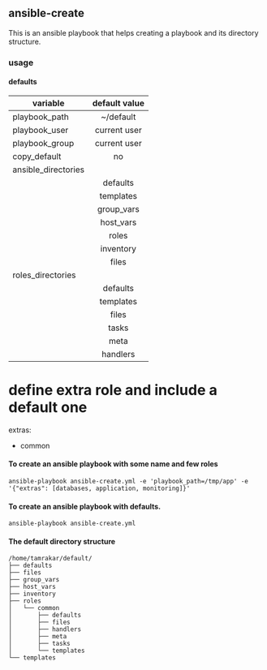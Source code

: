 ## ansible-create
This is an ansible playbook that helps creating a playbook and its directory structure.

### usage

#### defaults
| variable | default value |
|----------|:-------------:|
| playbook_path | ~/default |
| playbook_user |   current user |
| playbook_group |   current user |
| copy_default |   no |
| ansible_directories |   |
|  |  defaults |
|  |  templates |
|  |  group_vars |
|  |  host_vars |
|  |  roles |
|  |  inventory |
|  |  files |
| roles_directories |   |
|  |  defaults |
|  |  templates |
|  |  files |
|  |  tasks |
|  |  meta |
|  |  handlers |
# define extra role and include a default one
extras:
 * common

#### To create an ansible playbook with some name and few roles
`
ansible-playbook ansible-create.yml -e 'playbook_path=/tmp/app' -e '{"extras": [databases, application, monitoring]}'
`

#### To create an ansible playbook with defaults.
`ansible-playbook ansible-create.yml`

#### The default directory structure
```
/home/tamrakar/default/
├── defaults
├── files
├── group_vars
├── host_vars
├── inventory
├── roles
│   └── common
│       ├── defaults
│       ├── files
│       ├── handlers
│       ├── meta
│       ├── tasks
│       └── templates
└── templates
```
